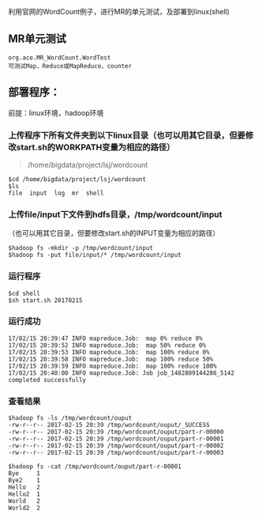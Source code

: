 利用官网的WordCount例子，进行MR的单元测试，及部署到linux(shell)

## MR单元测试

	org.ace.MR_WordCount.WordTest
	可测试Map，Reduce或MapReduce，counter

## 部署程序：
前提：linux环境，hadoop环境
### 上传程序下所有文件夹到以下linux目录（也可以用其它目录，但要修改start.sh的WORKPATH变量为相应的路径）
>/home/bigdata/project/lsj/wordcount

```
$cd /home/bigdata/project/lsj/wordcount
$ls
file  input  log  mr  shell
```

### 上传file/input下文件到hdfs目录，/tmp/wordcount/input
（也可以用其它目录，但要修改start.sh的INPUT变量为相应的路径）

```
$hadoop fs -mkdir -p /tmp/wordcount/input
$hadoop fs -put file/input/* /tmp/wordcount/input
```

### 运行程序

```
$cd shell
$sh start.sh 20170215
```

### 运行成功

```
17/02/15 20:39:47 INFO mapreduce.Job:  map 0% reduce 0%
17/02/15 20:39:52 INFO mapreduce.Job:  map 50% reduce 0%
17/02/15 20:39:53 INFO mapreduce.Job:  map 100% reduce 0%
17/02/15 20:39:58 INFO mapreduce.Job:  map 100% reduce 50%
17/02/15 20:39:59 INFO mapreduce.Job:  map 100% reduce 100%
17/02/15 20:40:00 INFO mapreduce.Job: Job job_1482809144286_5142 completed successfully
```

### 查看结果

```
$hadoop fs -ls /tmp/wordcount/ouput
-rw-r--r-- 2017-02-15 20:39 /tmp/wordcount/ouput/_SUCCESS
-rw-r--r-- 2017-02-15 20:39 /tmp/wordcount/ouput/part-r-00000
-rw-r--r-- 2017-02-15 20:39 /tmp/wordcount/ouput/part-r-00001
-rw-r--r-- 2017-02-15 20:39 /tmp/wordcount/ouput/part-r-00002
-rw-r--r-- 2017-02-15 20:39 /tmp/wordcount/ouput/part-r-00003
```

```
$hadoop fs -cat /tmp/wordcount/ouput/part-r-00001
Bye     1
Bye2    1
Hello   2
Hello2  1
World   2
World2  2
```

